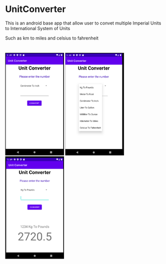 # UnitConverter

This is an android base app that allow user to convet multiple Imperial Units to International System of Units

Such as km to miles and celsius to fahrenheit

#
<img src="/images/Converter1.PNG" width="188" height="328">
<img src="/images/Converter2.PNG" width="188" height="328" >
<img src="/images/Converter3.PNG" width="188" height="328" >

